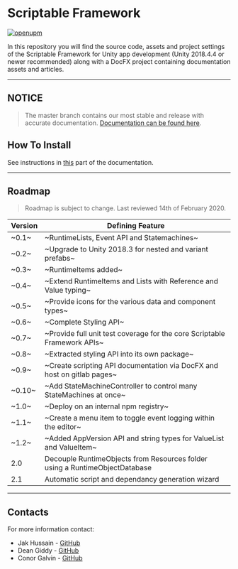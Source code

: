 # Scriptable Framework

[![openupm](https://img.shields.io/npm/v/com.open.scriptable-framework?label=openupm&registry_uri=https://package.openupm.com)](https://openupm.com/packages/com.open.scriptable-framework/)

In this repository you will find the source code, assets and project settings of the Scriptable Framework for Unity app development (Unity 2018.4.4 or newer recommended) along with a DocFX project containing documentation assets and articles.

---

## NOTICE

> The master branch contains our most stable and release with accurate documentation.
> [Documentation can be found here](https://pablothedolphin.github.io/Scriptable-Framework/).

## How To Install

See instructions in [this](https://pablothedolphin.github.io/Scriptable-Framework/articles/howToInstall.html) part of the documentation.

---

## Roadmap

> Roadmap is subject to change. Last reviewed 14th of February 2020.

| Version | Defining Feature                  						  				    |
| ------- | --------------------------------------------------------------------------- |
| ~0.1~   | ~RuntimeLists, Event API and Statemachines~					 			    |
| ~0.2~   | ~Upgrade to Unity 2018.3 for nested and variant prefabs~         			|
| ~0.3~   | ~RuntimeItems added~           	     			  				            |
| ~0.4~   | ~Extend RuntimeItems and Lists with Reference and Value typing~             |
| ~0.5~   | ~Provide icons for the various data and component types~                    |
| ~0.6~   | ~Complete Styling API~                  	     			  		        |
| ~0.7~   | ~Provide full unit test coverage for the core Scriptable Framework APIs~    |
| ~0.8~   | ~Extracted styling API into its own package~							    |
| ~0.9~   | ~Create scripting API documentation via DocFX and host on gitlab pages~     |
| ~0.10~  | ~Add StateMachineController to control many StateMachines at once~          |
| ~1.0~   | ~Deploy on an internal npm registry~									    |
| ~1.1~   | ~Create a menu item to toggle event logging within the editor~		        |
| ~1.2~   | ~Added AppVersion API and string types for ValueList and ValueItem~		    |
| 2.0     | Decouple RuntimeObjects from Resources folder using a RuntimeObjectDatabase |
| 2.1     | Automatic script and dependancy generation wizard                           |

---

## Contacts

For more information contact:

* Jak Hussain - [GitHub](https://github.com/pablothedolphin)
* Dean Giddy - [GitHub](https://github.com/DeanGiddy)
* Conor Galvin - [GitHub](https://github.com/Cvnvr)
